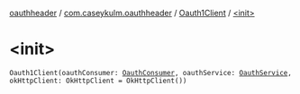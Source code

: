[oauthheader](../../index.md) / [com.caseykulm.oauthheader](../index.md) / [Oauth1Client](index.md) / [&lt;init&gt;](.)

# &lt;init&gt;

`Oauth1Client(oauthConsumer: `[`OauthConsumer`](../../com.caseykulm.oauthheader.models/-oauth-consumer/index.md)`, oauthService: `[`OauthService`](../../com.caseykulm.oauthheader.models/-oauth-service/index.md)`, okHttpClient: OkHttpClient = OkHttpClient())`